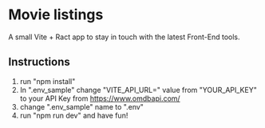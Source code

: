 # Movie listings

A small Vite + Ract app to stay in touch with the latest Front-End tools.


## Instructions
1) run "npm install"
2) In ".env_sample" change "VITE_API_URL=" value from "YOUR_API_KEY" to your API Key from https://www.omdbapi.com/
3) change ".env_sample" name to ".env"
4) run "npm run dev" and have fun!
